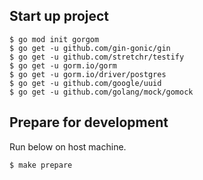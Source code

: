 ## Start up project

```
$ go mod init gorgom
$ go get -u github.com/gin-gonic/gin
$ go get -u github.com/stretchr/testify
$ go get -u gorm.io/gorm
$ go get -u gorm.io/driver/postgres
$ go get -u github.com/google/uuid
$ go get -u github.com/golang/mock/gomock
```

## Prepare for development

Run below on host machine.

```
$ make prepare
```
